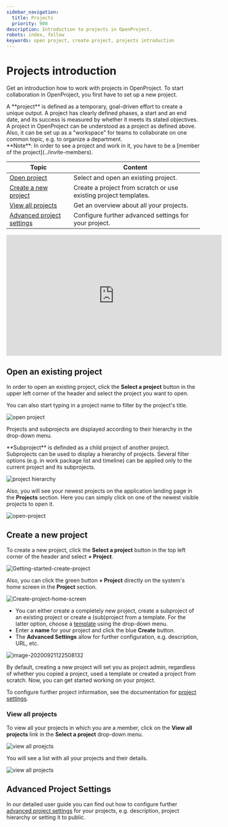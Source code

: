 ```yaml
---
sidebar_navigation:
  title: Projects
  priority: 900
description: Introduction to projects in OpenProject.
robots: index, follow
keywords: open project, create project, projects introduction
---
```

# Projects introduction

Get an introduction how to work with projects in OpenProject. To start collaboration in OpenProject, you first have to set up a new project.

<div class="glossary">
A **project** is defined as a temporary, goal-driven effort to create a unique output. A project has clearly defined phases, a start and an end date, and its success is measured by whether it meets its stated objectives.
A project in OpenProject can be understood as a project as defined above. Also, it can be set up as a "workspace" for teams to collaborate on one common topic, e.g. to organize a department.
<div class="alert alert-info" role="alert">
**Note**: In order to see a project and work in it, you have to be a [member of the project](../invite-members).
</div>


| Topic                                                   | Content                                                      |
| ------------------------------------------------------- | ------------------------------------------------------------ |
| [Open project](#open-an-existing-project)               | Select and open an existing project.                         |
| [Create a new project](#create-a-new-project)           | Create a project from scratch or use existing project templates. |
| [View all projects](#view-all-projects)                 | Get an overview about all your projects.                     |
| [Advanced project settings](#advanced-project-settings) | Configure further advanced settings for your project.        |

<iframe width="560" height="315" src="https://www.youtube.com/embed/q1jxzPNQTls" frameborder="0" allow="accelerometer; autoplay; encrypted-media; gyroscope; picture-in-picture" allowfullscreen></iframe>

## Open an existing project

In order to open an existing project, click the **Select a project** button in the upper left corner of the header and select the project you want to open.

You can also start typing in a project name to filter by the project's title.

![open project](1572877683380.png)



Projects and subprojects are displayed according to their hierarchy in the drop-down menu.

<div class="glossary">
**Subproject** is definded as a child project of another project. Subprojects can be used to display a hierarchy of projects. Several filter options (e.g. in work package list and timeline) can be applied only to the current project and its subprojects.
</div>

![project hierarchy](1572877762016.png)

Also, you will see your newest projects on the application landing page in the **Projects** section. Here you can simply click on one of the newest visible projects to open it.

![open-project](1566292163068.png)



## Create a new project

To create a new project, click the **Select a project** button in the top left corner of the header and select **+ Project**.

![Getting-started-create-project](Getting-started-create-project.png)

Also, you can click the green button **+ Project** directly on the system's home screen in the **Project** section.

![Create-project-home-screen](Create-project-home-screen.png)

- You can either create a completely new project, create a subproject of an existing project or create a (sub)project from a template. For the latter option, choose a [template](../../user-guide/projects/#create-a-project-template) using the drop-down menu.
- Enter a **name** for your project and click the blue **Create** button.
- The **Advanced Settings** allow for further configuration, e.g. description, URL, etc.

![image-20200921122508132](image-20200921122508132.png)

By default, creating a new project will set you as project admin, regardless of whether you copied a project, used a template or created a project from scratch. Now, you can get started working on your project.

To configure further project information, see the documentation for [project settings](../../user-guide/projects/project-settings/project-information/). 

### View all projects

To view all your projects in which you are a member, click on the **View all projects** link in the **Select a project** drop-down menu.

![view all proejcts](1569490429831.png)

You will see a list with all your projects and their details.

![view all projects](1569490488827.png)



## Advanced Project Settings

In our detailed user guide you can find out how to configure further [advanced project settings](../../user-guide/projects/) for your projects, e.g. description, project hierarchy or setting it to public.


